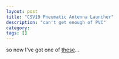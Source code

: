 ```yaml
---
layout: post
title: "CSV19 Pneumatic Antenna Launcher"
description: "can't get enough of PVC"
category: 
tags: []
---
```


so now I've got one of [these][csv19]...

[csv19]: http://www.antennalaunchers.com/csv19/
